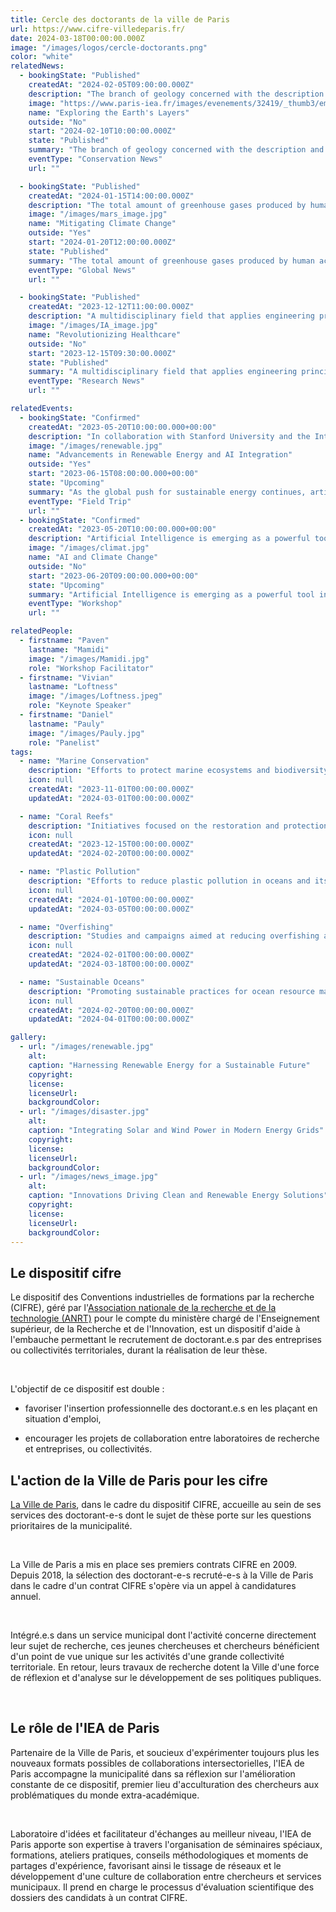 ```yaml
---
title: Cercle des doctorants de la ville de Paris
url: https://www.cifre-villedeparis.fr/
date: 2024-03-18T00:00:00.000Z
image: "/images/logos/cercle-doctorants.png"
color: "white"
relatedNews:
  - bookingState: "Published"
    createdAt: "2024-02-05T09:00:00.000Z"
    description: "The branch of geology concerned with the description and classification of rocks."
    image: "https://www.paris-iea.fr/images/evenements/32419/_thumb3/emily-morter-8xaa0f9yqne-unsplash.jpg"
    name: "Exploring the Earth's Layers"
    outside: "No"
    start: "2024-02-10T10:00:00.000Z"
    state: "Published"
    summary: "The branch of geology concerned with the description and classification of rocks."
    eventType: "Conservation News"
    url: ""

  - bookingState: "Published"
    createdAt: "2024-01-15T14:00:00.000Z"
    description: "The total amount of greenhouse gases produced by human activities, measured in carbon dioxide equivalents"
    image: "/images/mars_image.jpg"
    name: "Mitigating Climate Change"
    outside: "Yes"
    start: "2024-01-20T12:00:00.000Z"
    state: "Published"
    summary: "The total amount of greenhouse gases produced by human activities, measured in carbon dioxide equivalents"
    eventType: "Global News"
    url: ""

  - bookingState: "Published"
    createdAt: "2023-12-12T11:00:00.000Z"
    description: "A multidisciplinary field that applies engineering principles to medicine and biology for healthcare purposes"
    image: "/images/IA_image.jpg"
    name: "Revolutionizing Healthcare"
    outside: "No"
    start: "2023-12-15T09:30:00.000Z"
    state: "Published"
    summary: "A multidisciplinary field that applies engineering principles to medicine and biology for healthcare purposes"
    eventType: "Research News"
    url: ""

relatedEvents:
  - bookingState: "Confirmed"
    createdAt: "2023-05-20T10:00:00.000+00:00"
    description: "In collaboration with Stanford University and the International Energy Agency"
    image: "/images/renewable.jpg"
    name: "Advancements in Renewable Energy and AI Integration"
    outside: "Yes"
    start: "2023-06-15T08:00:00.000+00:00"
    state: "Upcoming"
    summary: "As the global push for sustainable energy continues, artificial intelligence is playing a pivotal role in optimizing renewable energy systems"
    eventType: "Field Trip"
    url: ""
  - bookingState: "Confirmed"
    createdAt: "2023-05-20T10:00:00.000+00:00"
    description: "Artificial Intelligence is emerging as a powerful tool in the fight against climate change"
    image: "/images/climat.jpg"
    name: "AI and Climate Change"
    outside: "No"
    start: "2023-06-20T09:00:00.000+00:00"
    state: "Upcoming"
    summary: "Artificial Intelligence is emerging as a powerful tool in the fight against climate change"
    eventType: "Workshop"
    url: ""

relatedPeople:
  - firstname: "Paven"
    lastname: "Mamidi"
    image: "/images/Mamidi.jpg"
    role: "Workshop Facilitator"
  - firstname: "Vivian"
    lastname: "Loftness"
    image: "/images/Loftness.jpeg"
    role: "Keynote Speaker"
  - firstname: "Daniel"
    lastname: "Pauly"
    image: "/images/Pauly.jpg"
    role: "Panelist"
tags:
  - name: "Marine Conservation"
    description: "Efforts to protect marine ecosystems and biodiversity."
    icon: null
    createdAt: "2023-11-01T00:00:00.000Z"
    updatedAt: "2024-03-01T00:00:00.000Z"

  - name: "Coral Reefs"
    description: "Initiatives focused on the restoration and protection of coral reef ecosystems."
    icon: null
    createdAt: "2023-12-15T00:00:00.000Z"
    updatedAt: "2024-02-20T00:00:00.000Z"

  - name: "Plastic Pollution"
    description: "Efforts to reduce plastic pollution in oceans and its impact on marine life."
    icon: null
    createdAt: "2024-01-10T00:00:00.000Z"
    updatedAt: "2024-03-05T00:00:00.000Z"

  - name: "Overfishing"
    description: "Studies and campaigns aimed at reducing overfishing and preserving marine biodiversity."
    icon: null
    createdAt: "2024-02-01T00:00:00.000Z"
    updatedAt: "2024-03-18T00:00:00.000Z"

  - name: "Sustainable Oceans"
    description: "Promoting sustainable practices for ocean resource management."
    icon: null
    createdAt: "2024-02-20T00:00:00.000Z"
    updatedAt: "2024-04-01T00:00:00.000Z"

gallery:
  - url: "/images/renewable.jpg"
    alt:
    caption: "Harnessing Renewable Energy for a Sustainable Future"
    copyright:
    license:
    licenseUrl:
    backgroundColor:
  - url: "/images/disaster.jpg"
    alt:
    caption: "Integrating Solar and Wind Power in Modern Energy Grids"
    copyright:
    license:
    licenseUrl:
    backgroundColor:
  - url: "/images/news_image.jpg"
    alt:
    caption: "Innovations Driving Clean and Renewable Energy Solutions"
    copyright:
    license:
    licenseUrl:
    backgroundColor:
---
```


## Le dispositif cifre

Le dispositif des Conventions industrielles de formations par la recherche (CIFRE), géré par l'[Association nationale de la recherche et de la technologie (ANRT)](http://www.anrt.asso.fr/fr/cifre-7843) pour le compte du ministère chargé de l'Enseignement supérieur, de la Recherche et de l'Innovation, est un dispositif d'aide à l'embauche permettant le recrutement de doctorant.e.s par des entreprises ou collectivités territoriales, durant la réalisation de leur thèse.

​

L'objectif de ce dispositif est double :

- favoriser l'insertion professionnelle des doctorant.e.s en les plaçant en situation d'emploi,

- encourager les projets de collaboration entre laboratoires de recherche et entreprises, ou collectivités.

## L'action de la Ville de Paris pour les cifre

[La Ville de Paris](https://www.paris.fr/pages/cifre-un-dispositif-d-accueil-de-doctorants-a-paris-candidatez-en-ligne-4222/), dans le cadre du dispositif CIFRE, accueille au sein de ses services des doctorant-e-s dont le sujet de thèse porte sur les questions prioritaires de la municipalité.

​

La Ville de Paris a mis en place ses premiers contrats CIFRE en 2009. Depuis 2018, la sélection des doctorant-e-s recruté-e-s à la Ville de Paris dans le cadre d'un contrat CIFRE s'opère via un appel à candidatures annuel.

​

Intégré.e.s dans un service municipal dont l'activité concerne directement leur sujet de recherche, ces jeunes chercheuses et chercheurs bénéficient d'un point de vue unique sur les activités d'une grande collectivité territoriale. En retour, leurs travaux de recherche dotent la Ville d'une force de réflexion et d'analyse sur le développement de ses politiques publiques.

​

## Le rôle de l'IEA de Paris

Partenaire de la Ville de Paris, et soucieux d'expérimenter toujours plus les nouveaux formats possibles de collaborations intersectorielles, l'IEA de Paris accompagne la municipalité dans sa réflexion sur l'amélioration constante de ce dispositif, premier lieu d'acculturation des chercheurs aux problématiques du monde extra-académique.

​

Laboratoire d'idées et facilitateur d'échanges au meilleur niveau, l'IEA de Paris apporte son expertise à travers l'organisation de séminaires spéciaux, formations, ateliers pratiques, conseils méthodologiques et moments de partages d'expérience, favorisant ainsi le tissage de réseaux et le développement d'une culture de collaboration entre chercheurs et services municipaux. Il prend en charge le processus d'évaluation scientifique des dossiers des candidats à un contrat CIFRE.
